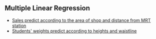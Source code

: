 ## Multiple Linear Regression
 * [Sales predict according to the area of shop and distance from MRT station](Multiple%20Linear%20Regression/Sales-predict-2.md)
 * [Students' weights predict according to heights and waistline](Multiple%20Linear%20Regression/Students-2.md)
